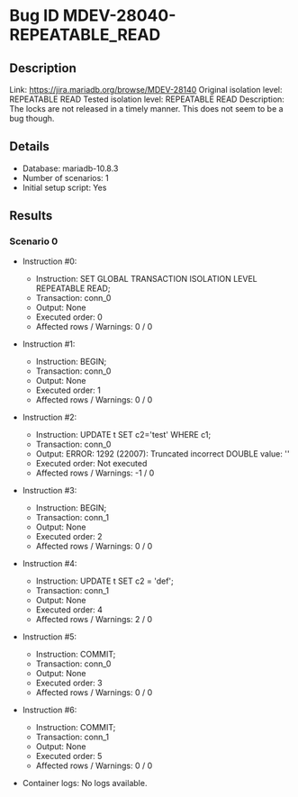 # Bug ID MDEV-28040-REPEATABLE_READ

## Description

Link:                     https://jira.mariadb.org/browse/MDEV-28140
Original isolation level: REPEATABLE READ
Tested isolation level:   REPEATABLE READ
Description:              The locks are not released in a timely manner. This does not seem to be a bug though.


## Details
 * Database: mariadb-10.8.3
 * Number of scenarios: 1
 * Initial setup script: Yes

## Results
### Scenario 0
 * Instruction #0:
     - Instruction:  SET GLOBAL TRANSACTION ISOLATION LEVEL REPEATABLE READ;
     - Transaction: conn_0
     - Output: None
     - Executed order: 0
     - Affected rows / Warnings: 0 / 0
 * Instruction #1:
     - Instruction:  BEGIN;
     - Transaction: conn_0
     - Output: None
     - Executed order: 1
     - Affected rows / Warnings: 0 / 0
 * Instruction #2:
     - Instruction:  UPDATE t SET c2='test' WHERE c1;
     - Transaction: conn_0
     - Output: ERROR: 1292 (22007): Truncated incorrect DOUBLE value: ''
     - Executed order: Not executed
     - Affected rows / Warnings: -1 / 0
 * Instruction #3:
     - Instruction:  BEGIN;
     - Transaction: conn_1
     - Output: None
     - Executed order: 2
     - Affected rows / Warnings: 0 / 0
 * Instruction #4:
     - Instruction:  UPDATE t SET c2 = 'def';
     - Transaction: conn_1
     - Output: None
     - Executed order: 4
     - Affected rows / Warnings: 2 / 0
 * Instruction #5:
     - Instruction:  COMMIT;
     - Transaction: conn_0
     - Output: None
     - Executed order: 3
     - Affected rows / Warnings: 0 / 0
 * Instruction #6:
     - Instruction:  COMMIT;
     - Transaction: conn_1
     - Output: None
     - Executed order: 5
     - Affected rows / Warnings: 0 / 0

 * Container logs:
   No logs available.
